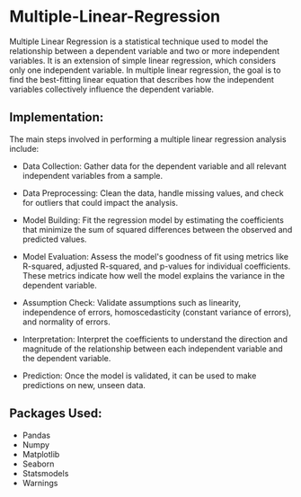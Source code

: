# Multiple-Linear-Regression
Multiple Linear Regression is a statistical technique used to model the relationship between a dependent variable and two or more independent variables. It is an
extension of simple linear regression, which considers only one independent variable. In multiple linear regression, the goal is to find the best-fitting linear
equation that describes how the independent variables collectively influence the dependent variable.

## Implementation:

The main steps involved in performing a multiple linear regression analysis include:

- Data Collection: Gather data for the dependent variable and all relevant independent variables from a sample.

- Data Preprocessing: Clean the data, handle missing values, and check for outliers that could impact the analysis.

- Model Building: Fit the regression model by estimating the coefficients that minimize the sum of squared differences between the observed and predicted values.

- Model Evaluation: Assess the model's goodness of fit using metrics like R-squared, adjusted R-squared, and p-values for individual coefficients. These metrics 
  indicate how well the model explains the variance in the dependent variable.

- Assumption Check: Validate assumptions such as linearity, independence of errors, homoscedasticity (constant variance of errors), and normality of errors.

- Interpretation: Interpret the coefficients to understand the direction and magnitude of the relationship between each independent variable and the dependent 
  variable.

- Prediction: Once the model is validated, it can be used to make predictions on new, unseen data.

## Packages Used:

- Pandas
- Numpy
- Matplotlib
- Seaborn
- Statsmodels
- Warnings
